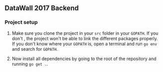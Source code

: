 ## DataWall 2017 Backend

### Project setup
1. Make sure you clone the project in your ```src``` folder in your ````GOPATH````. If you don't , the project won't be 
able to link the different packages properly. 
If you don't know where your ```GOPATH``` is, 
open a terminal and run ```go env``` and search for ```GOPATH```.

1. Now install all dependencies by going to the root of the repository and running ```go get .```.
